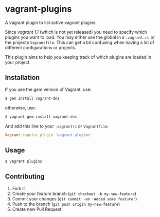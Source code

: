 vagrant-plugins
===============

A vagrant plugin to list active vagrant plugins.

Since *vagrant 1.1* (which is not yet released) you need to specify which plugins you want to load. You may either use the global in a `.vagrant.rc` or the projects `Vagrantfile`.
This can get a bit confusing when having a lot of different configurations or projects. 

This plugin aims to help you keeping track of which plugins are loaded in your project.

## Installation

If you use the gem version of Vagrant, use:

```bash
$ gem install vagrant-dns
```

otherwise, use:

```bash
$ vagrant gem install vagrant-dns
```

And add this line to your `.vagrantrc` or `Vagrantfile`:

```ruby
Vagrant.require_plugin 'vagrant-plugins'
```

## Usage

```bash
$ vagrant plugins
```

## Contributing

1. Fork it
2. Create your feature branch (`git checkout -b my-new-feature`)
3. Commit your changes (`git commit -am 'Added some feature'`)
4. Push to the branch (`git push origin my-new-feature`)
5. Create new Pull Request

